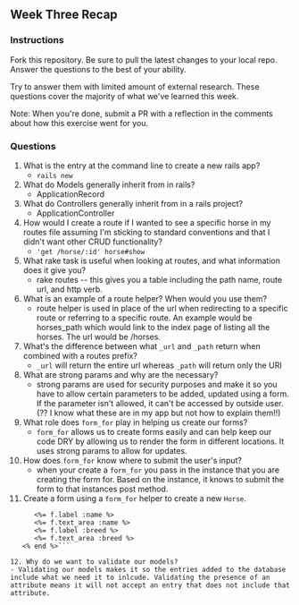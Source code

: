 ## Week Three Recap

### Instructions
Fork this repository. Be sure to pull the latest changes to your local repo. Answer the questions to the best of your ability.

Try to answer them with limited amount of external research. These questions cover the majority of what we've learned this week.

Note: When you're done, submit a PR with a reflection in the comments about how this exercise went for you.

### Questions

1. What is the entry at the command line to create a new rails app? 
     - ```rails new```
2. What do Models generally inherit from in rails?
    - ApplicationRecord
3. What do Controllers generally inherit from in a rails project?
    - ApplicationController
4. How would I create a route if I wanted to see a specific horse in my routes file assuming I'm sticking to standard conventions and that I didn't want other CRUD functionality?
    - ```'get /horse/:id' horse#show```
5. What rake task is useful when looking at routes, and what information does it give you?
    - rake routes -- this gives you a table including the path name, route url, and http verb.
6. What is an example of a route helper? When would you use them?
    - route helper is used in place of the url when redirecting to a specific route or referring to a specific route. An example would be horses_path which would link to the index page of listing all the horses. The url would be /horses.
7. What's the difference between what `_url` and `_path` return when combined with a routes prefix?
    - `_url` will return the entire url whereas `_path` will return only the URI
8. What are strong params and why are the necessary?
   - strong params are used for security purposes and make it so you have to allow certain parameters to be added, updated using a form. If the parameter isn't allowed, it can't be accessed by outside user. (?? I know what these are in my app but not how to explain them!!)
9. What role does `form_for` play in helping us create our forms?
    - `form_for` allows us to create forms easily and can help keep our code DRY by allowing us to render the form in different locations. It uses strong params to allow for updates. 
10. How does `form_for` know where to submit the user's input?
    - when your create a `form_for` you pass in the instance that you are creating the form for. Based on the instance, it knows to submit the form to that instances post method. 
11. Create a form using a `form_for` helper to create a new `Horse`. 

  ```<% form_for @horse do |f| %>
        <%= f.label :name %> 
        <%= f.text_area :name %>
        <%= f.label :breed %>
        <%= f.text_area :breed %>
     <% end %>```
     
12. Why do we want to validate our models?
  - Validating our models makes it so the entries added to the database include what we need it to inlcude. Validating the presence of an attribute means it will not accept an entry that does not include that attribute. 

